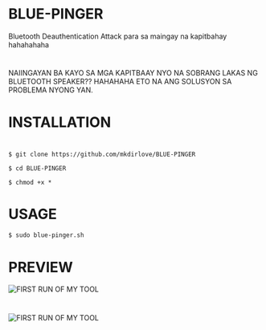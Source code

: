 # BLUE-PINGER
Bluetooth Deauthentication Attack para sa maingay na kapitbahay hahahahaha
#
NAIINGAYAN BA KAYO SA MGA KAPITBAAY NYO NA SOBRANG LAKAS NG BLUETOOTH SPEAKER?? HAHAHAHA ETO NA ANG SOLUSYON SA PROBLEMA NYONG YAN.
#
# INSTALLATION
#
`$ git clone https://github.com/mkdirlove/BLUE-PINGER`

`$ cd BLUE-PINGER`

`$ chmod +x *`
#
# USAGE
`$ sudo blue-pinger.sh`
#
# PREVIEW
![FIRST RUN OF MY TOOL](https://github.com/mkdirlove/BLUE-PINGER/blob/master/1.png)
#
![FIRST RUN OF MY TOOL](https://github.com/mkdirlove/BLUE-PINGER/blob/master/2.gif)
